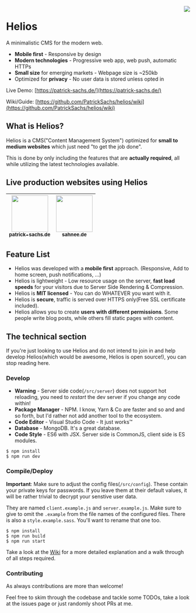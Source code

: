 <img align="right" src="https://patrick-sachs.de/api/files/serve/logo-512x512-png-png-b6cd"> 

# Helios 

A minimalistic CMS for the modern web.

- **Mobile first** - Responsive by design
- **Modern technologies** - Progressive web app, web push, automatic HTTPs
- **Small size** for emerging markets - Webpage size is ~250kb
- Optimized for **privacy** - No user data is stored unless opted in

Live Demo: [https://patrick-sachs.de/](https://patrick-sachs.de/)

Wiki/Guide: [https://github.com/PatrickSachs/helios/wiki](https://github.com/PatrickSachs/helios/wiki)

## What is Helios?

Helios is a CMS("Content Management System") optimized for **small to medium websites** which just need "to get the job done".

This is done by only including the features that are **actually required**, all while utilizing the latest technologies available.

## Live production websites using Helios

| [<img src="https://patrick-sachs.de/static/content/system/logo.png" width="100px;"/><br /><sub><b>patrick-sachs.de</b></sub>](https://patrick-sachs.de) | [<img src="https://sahnee.de/static/content/system/logo.png" width="100px;"/><br /><sub><b>sahnee.de</b></sub>](https://sahnee.de) |
| :---: | :---: |

## Feature List

- Helios was developed with a **mobile first** approach. (Responsive, Add to home screen, push notifications, ...)
- Helios is lightweight - Low resource usage on the server, **fast load speeds** for your visitors due to Server Side Rendering & Compression.
- Helios is **MIT licensed** - You can do WHATEVER you want with it.
- Helios is **secure**, traffic is served over HTTPS only(Free SSL certificate included).
- Helios allows you to create **users with different permissions**. Some people write blog posts, while others fill static pages with content.

## The technical section

If you're just looking to use Helios and do not intend to join in and help develop Helios(which would be awesome, Helios is open source!), you can stop reading here.

### Develop

- **Warning** - Server side code(`/src/server`) does not support hot reloading, you need to *restart* the dev server if you change any code within!
- **Package Manager** - NPM. I know, Yarn & Co are faster and so and and so forth, but I'd rather not add another tool to the ecosystem.
- **Code Editor** - Visual Studio Code - It just works™️
- **Database** - MongoDB. It's a great database.
- **Code Style** - ES6 with JSX. Server side is CommonJS, client side is ES modules.

```
$ npm install
$ npm run dev
```

### Compile/Deploy

**Important**: Make sure to adjust the config files(`/src/config`). These contain your private keys for passwords. If you leave them at their default values, it will be rather trivial to decrypt your senstive user data.

They are named `client.example.js` and `server.example.js`. Make sure to give to omit the `.example` from the file names of the configured files. There is also a `style.example.sass`. You'll want to rename that one too.

```
$ npm install
$ npm run build
$ npm run start
```

Take a look at the [Wiki](https://github.com/PatrickSachs/helios/wiki) for a more detailed explanation and a walk through of all steps required.

### Contributing

As always contributions are more than welcome!

Feel free to skim through the codebase and tackle some TODOs, take a look at the issues page or just randomly shoot PRs at me.
